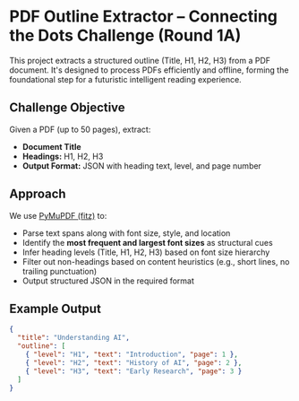 # PDF Outline Extractor – Connecting the Dots Challenge (Round 1A)

This project extracts a structured outline (Title, H1, H2, H3) from a PDF document. It's designed to process PDFs efficiently and offline, forming the foundational step for a futuristic intelligent reading experience.

## Challenge Objective

Given a PDF (up to 50 pages), extract:
- **Document Title**
- **Headings:** H1, H2, H3
- **Output Format:** JSON with heading text, level, and page number

##  Approach

We use [PyMuPDF (fitz)](https://pymupdf.readthedocs.io/en/latest/) to:
- Parse text spans along with font size, style, and location
- Identify the **most frequent and largest font sizes** as structural cues
- Infer heading levels (Title, H1, H2, H3) based on font size hierarchy
- Filter out non-headings based on content heuristics (e.g., short lines, no trailing punctuation)
- Output structured JSON in the required format

##  Example Output

```json
{
  "title": "Understanding AI",
  "outline": [
    { "level": "H1", "text": "Introduction", "page": 1 },
    { "level": "H2", "text": "History of AI", "page": 2 },
    { "level": "H3", "text": "Early Research", "page": 3 }
  ]
}
